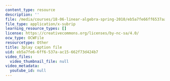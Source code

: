 ```yaml
---
content_type: resource
description: ''
file: /media/courses/18-06-linear-algebra-spring-2010/eb5a7fe66ff6537aac15662f73d424b7_JibVXBElKL0.vtt
file_type: application/x-subrip
learning_resource_types: []
license: https://creativecommons.org/licenses/by-nc-sa/4.0/
ocw_type: OCWFile
resourcetype: Other
title: 3play caption file
uid: eb5a7fe6-6ff6-537a-ac15-662f73d424b7
video_files:
  video_thumbnail_file: null
video_metadata:
  youtube_id: null
---
```

